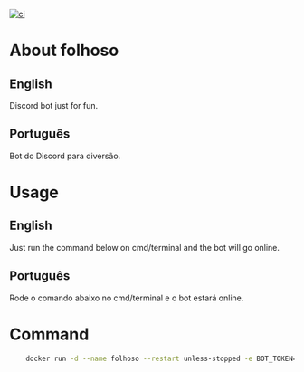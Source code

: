 [![ci](https://github.com/ggfto/folhoso/actions/workflows/ci.yml/badge.svg?branch=main)](https://github.com/ggfto/folhoso/actions/workflows/ci.yml?branch=main)

# About folhoso
## English
Discord bot just for fun.

## Português
Bot do Discord para diversão.

# Usage

## English
Just run the command below on cmd/terminal and the bot will go online.

## Português
Rode o comando abaixo no cmd/terminal e o bot estará online.

# Command

```bash
    docker run -d --name folhoso --restart unless-stopped -e BOT_TOKEN=PUT_TOKEN_HERE ggfto/folhoso
```

